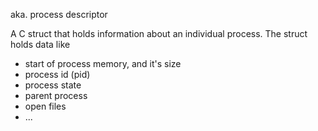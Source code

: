 aka. process descriptor

A C struct that holds information about an individual process. The struct  holds data like

- start of process memory, and it's size
- process id (pid)
- process state
- parent process
- open files
- ...